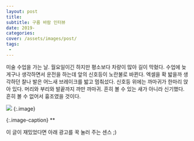 ```yaml
---
layout: post
title: 
subtitle: 구름 바람 인터뷰
date: 2019-
categories: 
cover: /assets/images/post/
tags:
 - 
---
```


미술 수업을 가는 날. 월요일이긴 하지만 평소보다 차량이 많아 길이 막혔다. 수업에 늦게구나 생각하면서 운전을 하는데 앞의 신호등이 노란불로 바뀐다. 엑셀을 확 밟을까 생각하던 찰나 발은 어느새 브레이크를 밟고 멈춰섰다. 신호등 위에는 까마귀가 한마리 앉아 있다. 머리와 부리와 발끝까지 까만 까마귀.
흔히 볼 수 있는 새가 아니라 신기했다. 흔히 볼 수 없어서 흉조였을 것이다.


 ![](/assets/images/post/20190908/.jpg)
{:.image}

{:.image-caption}
**


이 글이 재밌었다면 아래 광고를 꾹 눌러 주는 센스 ;)
